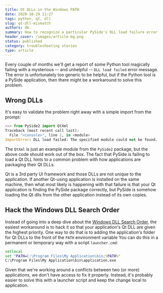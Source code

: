 ```yaml
---
title: Qt DLLs in the Windows PATH
date: 2020-10-29 11:27
tags: python, qt, dll
slug: qt-dll-mismatch
authors: db
summary: How to recognize a particular PySide's DLL load failure error in Windows.
header_cover: /images/article-bg.png
status: published
category: troubleshooting stories
type: article
---
```

<!--
spell-checker:ignore
-->
Every couple of months we'll get a report of some Python tool magically failing with a mysterious -- and unhelpful -- `DLL load failed` error message.  The error is unfortunately too generic to be helpful, but if the Python tool is a PySide application, then there might be a workaround to solve this problem.

## Wrong DLLs

It's easy to validate the problem right away with a simple import from the prompt:

```python
>>> from PySide2 import QtXml
Traceback (most recent call last):
  File "<console>", line 1, in <module>
ImportError: DLL load failed: The specified module could not be found.
```

The `QtXml` is just an example module from the `PySide2` package, but the above code should work out of the box.  The fact that PySide is failing to load a Qt DLL hints to a common problem with how applications are packaging their Qt DLLs.

Qt is a 3rd party UI framework and those DLLs are not unique to the application.  If another Qt-using application is installed on the same machine, then what most likely is happening with that failure is that your Qt application is finding the PySide package correctly, but PySide is somehow loading the Qt dlls from the other application instead of its own copies.

## Hack the Windows DLL Search Order

Instead of going into a deep dive about the [Windows DLL Search Order], the easiest workaround is to hack it so that your application's Qt DLL are given the highest priority. One way to do that is to adding the application's folder for Qt DLLs to the front of the `PATH` environment variable  You can do this in a permanent or temporary way with a script `launcher.cmd`:

```cmd
setlocal
set "PATH=C:\Program Files\My Application\bin;%PATH%"
C:\Program Files\My Application\bin\application.exe
```

Given that we're working around a conflicts between two (or more) applications, we don't have access to fix it properly.  Instead, it's probably easier to solve this with a launcher script and keep the change local to application.

[Windows DLL Search Order]: https://docs.microsoft.com/en-us/windows/win32/dlls/dynamic-link-library-search-order
